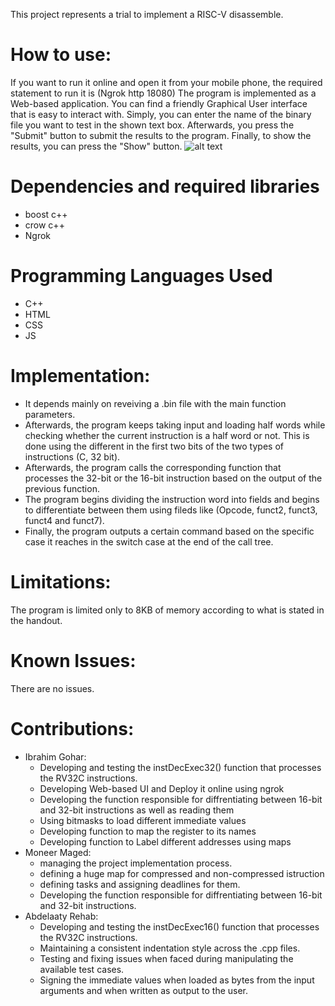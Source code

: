 This project represents a trial to implement a RISC-V disassemble.

# How to use:
If you want to run it online and open it from your mobile phone, the required statement to run it is (Ngrok http 18080)
The program is implemented as a Web-based application. You can find a friendly Graphical User interface that is easy to interact with. Simply, you can enter the name of the binary file you want to test in the shown text box. Afterwards, you press the "Submit" button to submit the results to the program. Finally, to show the results, you can press the "Show" button.
![alt text](https://i.imgur.com/xOfZLbo.png)

# Dependencies and required libraries
- boost c++
- crow c++
- Ngrok

# Programming Languages Used
- C++
- HTML
- CSS
- JS

# Implementation:
- It depends mainly on reveiving a .bin file with the main function parameters. 
- Afterwards, the program keeps taking input and loading half words while checking whether the current instruction is a half word or not. This is done using the different in the first two bits of the two types of instructions (C, 32 bit). 
- Afterwards, the program calls the corresponding function that processes the 32-bit or the 16-bit instruction based on the output of the previous function. 
- The program begins dividing the instruction word into fields and begins to differentiate between them using fileds like (Opcode, funct2, funct3, funct4 and funct7). 
- Finally, the program outputs a certain command based on the specific case it reaches in the switch case at the end of the call tree.

# Limitations:
The program is limited only to 8KB of memory according to what is stated in the handout.

# Known Issues:
There are no issues.

# Contributions:
- Ibrahim Gohar:
    - Developing and testing the instDecExec32() function that processes the RV32C instructions.
    - Developing Web-based UI and Deploy it online using ngrok
    - Developing the function responsible for diffrentiating between 16-bit and 32-bit instructions as well as reading them
    - Using bitmasks to load different immediate values
    - Developing function to map the register to its names
    - Developing function to Label different addresses using maps
- Moneer Maged:
    - managing the project implementation process. 
    - defining a huge map for compressed and non-compressed istruction 
    - defining tasks and assigning deadlines for them. 
    - Developing the function responsible for diffrentiating between 16-bit and 32-bit instructions.
- Abdelaaty Rehab:
    - Developing and testing the instDecExec16() function that processes the RV32C instructions.
    - Maintaining a consistent indentation style across the .cpp files.
    - Testing and fixing issues when faced during manipulating the available test cases.
    - Signing the immediate values when loaded as bytes from the input arguments and when written as output to the user. 
